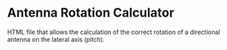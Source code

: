 # Antenna Rotation Calculator
HTML file that allows the calculation of the correct rotation of a directional antenna on the lateral axis (pitch).
